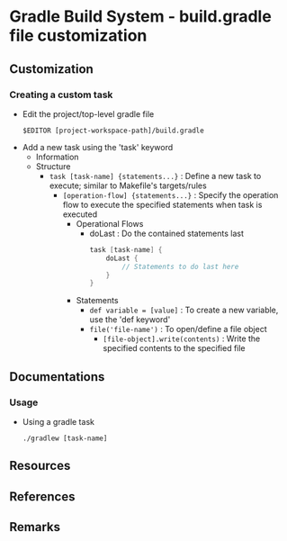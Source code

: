 # Gradle Build System - build.gradle file customization

## Customization
### Creating a custom task
- Edit the project/top-level gradle file
    ```console
    $EDITOR [project-workspace-path]/build.gradle
    ```
- Add a new task using the 'task' keyword
    - Information
    - Structure
        - `task [task-name] {statements...}` : Define a new task to execute; similar to Makefile's targets/rules
            - `[operation-flow] {statements...}` : Specify the operation flow to execute the specified statements when task is executed
                - Operational Flows
                    - doLast : Do the contained statements last
                        ```groovy
                        task [task-name] {
                            doLast {
                                // Statements to do last here
                            }
                        }
                        ```
                - Statements
                    + `def variable = [value]` : To create a new variable, use the 'def keyword'
                    - `file('file-name')` : To open/define a file object
                        + `[file-object].write(contents)` : Write the specified contents to the specified file

## Documentations
### Usage
- Using a gradle task
    ```console
    ./gradlew [task-name]
    ```

## Resources

## References

## Remarks

